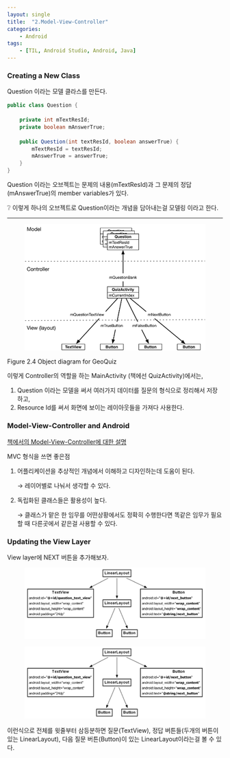 ```yaml
---
layout: single
title:  "2.Model-View-Controller"
categories: 
    - Android
tags: 
    - [TIL, Android Studio, Android, Java]
---
```


### Creating a New Class

Question 이라는 모델 클라스를 만든다. 

```java
public class Question {

    private int mTextResId;
    private boolean mAnswerTrue;

    public Question(int textResId, boolean answerTrue) {
        mTextResId = textResId;
        mAnswerTrue = answerTrue;
    }
}
```

Question 이라는 오브젝트는 문제의 내용(mTextResId)과 그 문제의 정답(mAnswerTrue)의 member variables가 있다. 

<aside>
❔ 이렇게 하나의 오브젝트로 Question이라는 개념을 담아내는걸 모델링 이라고 한다.

</aside>

---

<figure class="half">
    <a href="/assets/images/android/mvc.png"><img src="/assets/images/android/mvc.png"></a>
</figure>

Figure 2.4 Object diagram for GeoQuiz

이렇게 Controller의 역할을 하는 MainActivity (책에선 QuizActivity)에서는, 

1. Question 이라는 모델을 써서 여러가지 데이터를 질문의 형식으로 정리해서 저장하고, 
2. Resource Id를 써서 화면에 보이는 레이아웃들을 가져다 사용한다.

### Model-View-Controller and Android

[책에서의 Model-View-Controller에 대한 설명](https://www.notion.so/Model-View-Controller-facec42ad63a4e8384182653cd0657eb)

MVC 형식을 쓰면 좋은점

1. 어플리케이션을 추상적인 개념에서 이해하고 디자인하는데 도움이 된다.
    
    → 레이어별로 나눠서 생각할 수 있다.
    
2. 독립화된 클래스들은 활용성이 높다.
    
    → 클래스가 맡은 한 임무를 어떤상황에서도 정확히 수행한다면 똑같은 임무가 필요할 때 다른곳에서 같은걸 사용할 수 있다.
    

### Updating the View Layer

View layer에 NEXT 버튼을 추가해보자.

<figure class="half">
    <a href="/assets/images/android/button-layor.png"><img src="/assets/images/android/button-layor.png"></a>
</figure>
<figure class="half">
    <a href="/assets/images/android/button-layor.png"><img src="/assets/images/android/button-layor.png"></a>
</figure>

이런식으로 전체를 윗줄부터 삼등분하면 질문(TextView), 정답 버튼들(두개의 버튼이 있는 LinearLayout), 다음 질문 버튼(Button)이 있는 LinearLayout이라는걸 볼 수 있다.